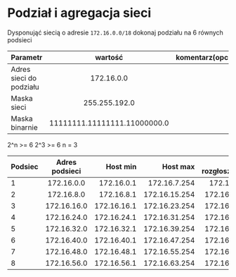 # Podział i agregacja sieci

Dysponująć siecią o adresie ``172.16.0.0/18`` dokonaj podziału na 6 równych podsieci

| Parametr | wartość | komentarz(opcionalny) |
| ------------- |:-------------:| -----:|
| Adres sieci do podziału |  172.16.0.0
| Maska sieci  | 255.255.192.0 | |
| Maska binarnie  | 11111111.11111111.11000000.0 | |


2^n >= 6
2^3 >= 6
n = 3

| Podsiec   | Adres podsieci | Host min     | Host max      | Adres rozgłoszeniowy |
| -------------     |:-------------: | -----:       | -----:        | -----:    |
| 1         | 172.16.0.0 | 172.16.0.1      | 172.16.7.254 |  172.16.7.255 |
| 2         | 172.16.8.0 | 172.16.8.1      | 172.16.15.254 | 172.16.15.255 |
| 3         | 172.16.16.0 | 172.16.16.1 | 172.16.23.254 | 172.16.23.255 |
| 4         | 172.16.24.0 | 172.16.24.1 | 172.16.31.254 | 172.16.31.255 |
| 5         | 172.16.32.0 | 172.16.32.1 | 172.16.39.254 | 172.16.39.255 |
| 6         | 172.16.40.0 | 172.16.40.1 | 172.16.47.254 | 172.16.47.255 |
| 7         | 172.16.48.0 | 172.16.48.1 | 172.16.55.254 | 172.16.55.255 |
| 8         | 172.16.56.0 | 172.16.56.1 | 172.16.63.254 | 172.16.63.255 |
